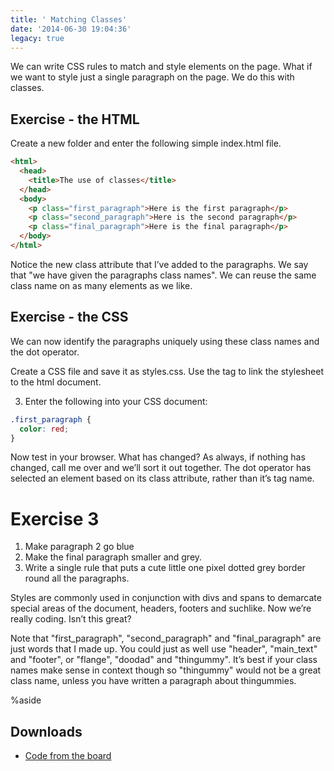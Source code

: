 ```yaml
---
title: ' Matching Classes'
date: '2014-06-30 19:04:36'
legacy: true
---
```





We can write CSS rules to match and style elements on the page. What if we want to style just a single paragraph on the page. We do this with classes.

## Exercise - the HTML

Create a new folder and enter the following simple index.html file.

```html
<html>
  <head>
    <title>The use of classes</title>
  </head>
  <body>
    <p class="first_paragraph">Here is the first paragraph</p>
    <p class="second_paragraph">Here is the second paragraph</p>
    <p class="final_paragraph">Here is the final paragraph</p>
  </body>
</html>
```

Notice the new class attribute that I’ve added to the paragraphs. We say that "we have given the paragraphs class names". We can reuse the same class name on as many elements as we like.

## Exercise - the CSS

We can now identify the paragraphs uniquely using these class names and the dot operator.

Create a CSS file and save it as styles.css. Use the <link> tag to link the stylesheet to the html document.

3. Enter the following into your CSS document:

```css
.first_paragraph {
  color: red;
}
```

Now test in your browser. What has changed? As always, if nothing has changed, call me over and we’ll sort it out together. The dot operator has selected an element based on its class attribute, rather than it’s tag name.

# Exercise 3

1. Make paragraph 2 go blue
2. Make the final paragraph smaller and grey.
3. Write a single rule that puts a cute little one pixel dotted grey border round all the paragraphs.

Styles are commonly used in conjunction with divs and spans to demarcate special areas of the document, headers, footers and suchlike. Now we’re really coding. Isn’t this great?

Note that "first_paragraph", "second_paragraph" and "final_paragraph" are just words that I made up. You could just as well use "header", "main_text" and "footer", or "flange", "doodad" and "thingummy". It’s best if your class names make sense in context though so "thingummy" would not be a great class name, unless you have written a paragraph about thingummies.

%aside

## Downloads

- [Code from the board](https://www.dropbox.com/sh/am2vvp02cnb34kh/AACLWO_8XVvtPJVQKxh-uhmEa?dl=1)

